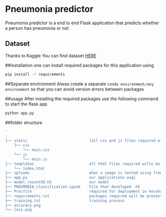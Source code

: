 # Pneumonia predictor
Pneumonia predictor is a end to end Flask application that predicts whether a person has pneumonia or not

## Dataset
Thanks to Kaggle
You can find dataset [HERE](https://www.kaggle.com/paultimothymooney/chest-xray-pneumonia)

##installation
one can install required packages for this application using 
```bash
pip install -r requirements
```
##Separate environment
Alwas create a separate `conda environment/any environment` so that you can avoid version errors between packages

##usage
After installing the required packages use the following command to start the flask app
```bash
python app.py
```

##folder structure
```bash
'
.
├── static                            (all css and js files required will be present here) 
    ├── css                      
        └── main.css
    └── js
        └── main.js
├── templates                         all html files required willo be present here
    └── index.html
├── uploads                           when a image is tested using front end that gets stored here
├── app.py                            our applications wsgi
├── model_resnet50.h5                 our model
├── PNEUMONIA_classification.ipynb    File that developed .h5
├── Procfile                          required for deployment in heroku
├── requirements.txt                  packages required will be present here
├── training.txt                      training process
├── accuracy.png                      
└── loss.png
```




